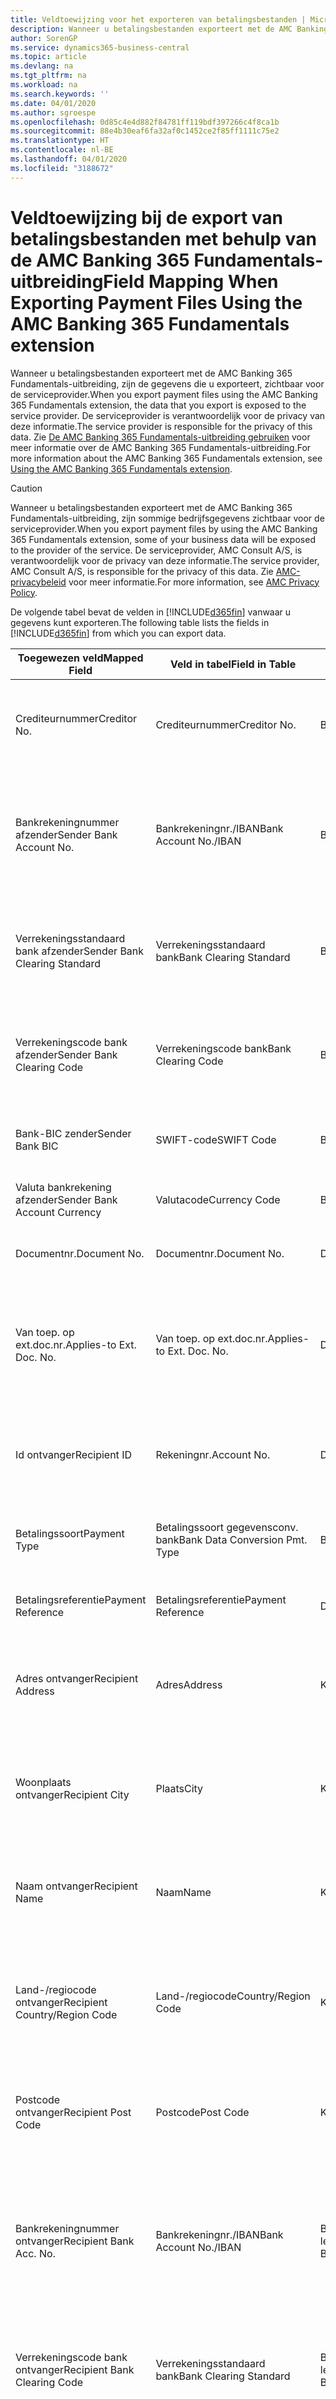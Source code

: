 ```yaml
---
title: Veldtoewijzing voor het exporteren van betalingsbestanden | Microsoft Docs
description: Wanneer u betalingsbestanden exporteert met de AMC Banking 365 Fundamentals-uitbreiding, zijn de gegevens die u exporteert, zichtbaar voor de serviceprovider.
author: SorenGP
ms.service: dynamics365-business-central
ms.topic: article
ms.devlang: na
ms.tgt_pltfrm: na
ms.workload: na
ms.search.keywords: ''
ms.date: 04/01/2020
ms.author: sgroespe
ms.openlocfilehash: 0d85c4e4d882f84781ff119bdf397266c4f8ca1b
ms.sourcegitcommit: 88e4b30eaf6fa32af0c1452ce2f85ff1111c75e2
ms.translationtype: HT
ms.contentlocale: nl-BE
ms.lasthandoff: 04/01/2020
ms.locfileid: "3188672"
---
```

# <a name="field-mapping-when-exporting-payment-files-using-the-amc-banking-365-fundamentals-extension"></a><span data-ttu-id="6de73-103">Veldtoewijzing bij de export van betalingsbestanden met behulp van de AMC Banking 365 Fundamentals-uitbreiding</span><span class="sxs-lookup"><span data-stu-id="6de73-103">Field Mapping When Exporting Payment Files Using the AMC Banking 365 Fundamentals extension</span></span>
<span data-ttu-id="6de73-104">Wanneer u betalingsbestanden exporteert met de AMC Banking 365 Fundamentals-uitbreiding, zijn de gegevens die u exporteert, zichtbaar voor de serviceprovider.</span><span class="sxs-lookup"><span data-stu-id="6de73-104">When you export payment files using the AMC Banking 365 Fundamentals extension, the data that you export is exposed to the service provider.</span></span> <span data-ttu-id="6de73-105">De serviceprovider is verantwoordelijk voor de privacy van deze informatie.</span><span class="sxs-lookup"><span data-stu-id="6de73-105">The service provider is responsible for the privacy of this data.</span></span> <span data-ttu-id="6de73-106">Zie [De AMC Banking 365 Fundamentals-uitbreiding gebruiken](ui-extensions-amc-banking.md) voor meer informatie over de AMC Banking 365 Fundamentals-uitbreiding.</span><span class="sxs-lookup"><span data-stu-id="6de73-106">For more information about the AMC Banking 365 Fundamentals extension, see [Using the AMC Banking 365 Fundamentals extension](ui-extensions-amc-banking.md).</span></span>  

> [!CAUTION]  
>  <span data-ttu-id="6de73-107">Wanneer u betalingsbestanden exporteert met de AMC Banking 365 Fundamentals-uitbreiding, zijn sommige bedrijfsgegevens zichtbaar voor de serviceprovider.</span><span class="sxs-lookup"><span data-stu-id="6de73-107">When you export payment files by using the AMC Banking 365 Fundamentals extension, some of your business data will be exposed to the provider of the service.</span></span> <span data-ttu-id="6de73-108">De serviceprovider, AMC Consult A/S, is verantwoordelijk voor de privacy van deze informatie.</span><span class="sxs-lookup"><span data-stu-id="6de73-108">The service provider, AMC Consult A/S, is responsible for the privacy of this data.</span></span> <span data-ttu-id="6de73-109">Zie [AMC-privacybeleid](https://go.microsoft.com/fwlink/?LinkId=510158) voor meer informatie.</span><span class="sxs-lookup"><span data-stu-id="6de73-109">For more information, see [AMC Privacy Policy](https://go.microsoft.com/fwlink/?LinkId=510158).</span></span>  

<span data-ttu-id="6de73-110">De volgende tabel bevat de velden in [!INCLUDE[d365fin](includes/d365fin_md.md)] vanwaar u gegevens kunt exporteren.</span><span class="sxs-lookup"><span data-stu-id="6de73-110">The following table lists the fields in [!INCLUDE[d365fin](includes/d365fin_md.md)] from which you can export data.</span></span>  

|<span data-ttu-id="6de73-111">Toegewezen veld</span><span class="sxs-lookup"><span data-stu-id="6de73-111">Mapped Field</span></span>|<span data-ttu-id="6de73-112">Veld in tabel</span><span class="sxs-lookup"><span data-stu-id="6de73-112">Field in Table</span></span>|<span data-ttu-id="6de73-113">Tafel</span><span class="sxs-lookup"><span data-stu-id="6de73-113">Table</span></span>|<span data-ttu-id="6de73-114">Omschrijving</span><span class="sxs-lookup"><span data-stu-id="6de73-114">Description</span></span>|  
|------------------|--------------------|-----------|---------------------------------------|  
|<span data-ttu-id="6de73-115">Crediteurnummer</span><span class="sxs-lookup"><span data-stu-id="6de73-115">Creditor No.</span></span>|<span data-ttu-id="6de73-116">Crediteurnummer</span><span class="sxs-lookup"><span data-stu-id="6de73-116">Creditor No.</span></span>|<span data-ttu-id="6de73-117">Bankrekening</span><span class="sxs-lookup"><span data-stu-id="6de73-117">Bank Account</span></span>|<span data-ttu-id="6de73-118">De identificatie die door uw bank aan uw bedrijf is toegewezen om betalingen te innen</span><span class="sxs-lookup"><span data-stu-id="6de73-118">The identifier assigned to your company by your bank to collect payments</span></span>|  
|<span data-ttu-id="6de73-119">Bankrekeningnummer afzender</span><span class="sxs-lookup"><span data-stu-id="6de73-119">Sender Bank Account No.</span></span>|<span data-ttu-id="6de73-120">Bankrekeningnr./IBAN</span><span class="sxs-lookup"><span data-stu-id="6de73-120">Bank Account No./IBAN</span></span>|<span data-ttu-id="6de73-121">Bankrekening</span><span class="sxs-lookup"><span data-stu-id="6de73-121">Bank Account</span></span>|<span data-ttu-id="6de73-122">Het bankrekeningnummer van uw bedrijf (IBAN of ander) dat is opgegeven op de bankrekeningkaart</span><span class="sxs-lookup"><span data-stu-id="6de73-122">Your company's bank account number (IBAN or other) that is specified on the bank account card</span></span>|  
|<span data-ttu-id="6de73-123">Verrekeningsstandaard bank afzender</span><span class="sxs-lookup"><span data-stu-id="6de73-123">Sender Bank Clearing Standard</span></span>|<span data-ttu-id="6de73-124">Verrekeningsstandaard bank</span><span class="sxs-lookup"><span data-stu-id="6de73-124">Bank Clearing Standard</span></span>|<span data-ttu-id="6de73-125">Bankrekening</span><span class="sxs-lookup"><span data-stu-id="6de73-125">Bank Account</span></span>|<span data-ttu-id="6de73-126">Het nationale banknamenregister dat voor de bankrekening van de afzender wordt gebruikt</span><span class="sxs-lookup"><span data-stu-id="6de73-126">The national bank names register used for the sender bank account</span></span>|  
|<span data-ttu-id="6de73-127">Verrekeningscode bank afzender</span><span class="sxs-lookup"><span data-stu-id="6de73-127">Sender Bank Clearing Code</span></span>|<span data-ttu-id="6de73-128">Verrekeningscode bank</span><span class="sxs-lookup"><span data-stu-id="6de73-128">Bank Clearing Code</span></span>|<span data-ttu-id="6de73-129">Bankrekening</span><span class="sxs-lookup"><span data-stu-id="6de73-129">Bank Account</span></span>|<span data-ttu-id="6de73-130">De identificatie van de bankrekening van de afzender met betrekking tot het gebruikte banknamenregister</span><span class="sxs-lookup"><span data-stu-id="6de73-130">The identifier of the sender's bank in relation to the bank names register used</span></span>|  
|<span data-ttu-id="6de73-131">Bank-BIC zender</span><span class="sxs-lookup"><span data-stu-id="6de73-131">Sender Bank BIC</span></span>|<span data-ttu-id="6de73-132">SWIFT-code</span><span class="sxs-lookup"><span data-stu-id="6de73-132">SWIFT Code</span></span>|<span data-ttu-id="6de73-133">Bankrekening</span><span class="sxs-lookup"><span data-stu-id="6de73-133">Bank Account</span></span>|<span data-ttu-id="6de73-134">De SWIFT-identificatie van de bankrekening van de afzender</span><span class="sxs-lookup"><span data-stu-id="6de73-134">The SWIFT identifier of the sender bank account</span></span>|  
|<span data-ttu-id="6de73-135">Valuta bankrekening afzender</span><span class="sxs-lookup"><span data-stu-id="6de73-135">Sender Bank Account Currency</span></span>|<span data-ttu-id="6de73-136">Valutacode</span><span class="sxs-lookup"><span data-stu-id="6de73-136">Currency Code</span></span>|<span data-ttu-id="6de73-137">Bankrekening</span><span class="sxs-lookup"><span data-stu-id="6de73-137">Bank Account</span></span>|<span data-ttu-id="6de73-138">Valutacode van de bankrekening afzender</span><span class="sxs-lookup"><span data-stu-id="6de73-138">The sender bank account Currency Code</span></span>|  
|<span data-ttu-id="6de73-139">Documentnr.</span><span class="sxs-lookup"><span data-stu-id="6de73-139">Document No.</span></span>|<span data-ttu-id="6de73-140">Documentnr.</span><span class="sxs-lookup"><span data-stu-id="6de73-140">Document No.</span></span>|<span data-ttu-id="6de73-141">Dagboekregel</span><span class="sxs-lookup"><span data-stu-id="6de73-141">General Journal Line</span></span>|<span data-ttu-id="6de73-142">Het documentnummer van de betalingsregel</span><span class="sxs-lookup"><span data-stu-id="6de73-142">The document number of the payment line</span></span>|  
|<span data-ttu-id="6de73-143">Van toep. op ext.doc.nr.</span><span class="sxs-lookup"><span data-stu-id="6de73-143">Applies-to Ext. Doc. No.</span></span>|<span data-ttu-id="6de73-144">Van toep. op ext.doc.nr.</span><span class="sxs-lookup"><span data-stu-id="6de73-144">Applies-to Ext. Doc. No.</span></span>|<span data-ttu-id="6de73-145">Dagboekregel</span><span class="sxs-lookup"><span data-stu-id="6de73-145">General Journal Line</span></span>|<span data-ttu-id="6de73-146">Het externe documentnummer van de factuur of creditnota waarmee de betalingsregel wordt vereffend</span><span class="sxs-lookup"><span data-stu-id="6de73-146">The external document number of the invoice or credit memo that the payment line is applied to</span></span>|  
|<span data-ttu-id="6de73-147">Id ontvanger</span><span class="sxs-lookup"><span data-stu-id="6de73-147">Recipient ID</span></span>|<span data-ttu-id="6de73-148">Rekeningnr.</span><span class="sxs-lookup"><span data-stu-id="6de73-148">Account No.</span></span>|<span data-ttu-id="6de73-149">Dagboekregel</span><span class="sxs-lookup"><span data-stu-id="6de73-149">General Journal Line</span></span>|<span data-ttu-id="6de73-150">Het klant- of leveranciersnummer dat wordt opgegeven op de betalingsregel</span><span class="sxs-lookup"><span data-stu-id="6de73-150">The customer or vendor number that is specified on the payment line</span></span>|  
|<span data-ttu-id="6de73-151">Betalingssoort</span><span class="sxs-lookup"><span data-stu-id="6de73-151">Payment Type</span></span>|<span data-ttu-id="6de73-152">Betalingssoort gegevensconv. bank</span><span class="sxs-lookup"><span data-stu-id="6de73-152">Bank Data Conversion Pmt. Type</span></span>|<span data-ttu-id="6de73-153">Betalingswijze</span><span class="sxs-lookup"><span data-stu-id="6de73-153">Payment Method</span></span>|<span data-ttu-id="6de73-154">Het soort bankoverboeking, bijvoorbeeld binnenlands of internationaal</span><span class="sxs-lookup"><span data-stu-id="6de73-154">The type of bank transfer, such as domestic or international</span></span>|  
|<span data-ttu-id="6de73-155">Betalingsreferentie</span><span class="sxs-lookup"><span data-stu-id="6de73-155">Payment Reference</span></span>|<span data-ttu-id="6de73-156">Betalingsreferentie</span><span class="sxs-lookup"><span data-stu-id="6de73-156">Payment Reference</span></span>|<span data-ttu-id="6de73-157">Dagboekregel</span><span class="sxs-lookup"><span data-stu-id="6de73-157">General Journal Line</span></span>|<span data-ttu-id="6de73-158">De betalingsverwijzing van de betalingsregel</span><span class="sxs-lookup"><span data-stu-id="6de73-158">The payment reference of the payment line</span></span>|  
|<span data-ttu-id="6de73-159">Adres ontvanger</span><span class="sxs-lookup"><span data-stu-id="6de73-159">Recipient Address</span></span>|<span data-ttu-id="6de73-160">Adres</span><span class="sxs-lookup"><span data-stu-id="6de73-160">Address</span></span>|<span data-ttu-id="6de73-161">Klant/Leverancier</span><span class="sxs-lookup"><span data-stu-id="6de73-161">Customer/Vendor</span></span>|<span data-ttu-id="6de73-162">Het adres van de ontvanger die wordt opgegeven op de klanten- of leverancierskaart</span><span class="sxs-lookup"><span data-stu-id="6de73-162">The recipient address that is specified on the customer or vendor card</span></span>|  
|<span data-ttu-id="6de73-163">Woonplaats ontvanger</span><span class="sxs-lookup"><span data-stu-id="6de73-163">Recipient City</span></span>|<span data-ttu-id="6de73-164">Plaats</span><span class="sxs-lookup"><span data-stu-id="6de73-164">City</span></span>|<span data-ttu-id="6de73-165">Klant/Leverancier</span><span class="sxs-lookup"><span data-stu-id="6de73-165">Customer/Vendor</span></span>|<span data-ttu-id="6de73-166">De woonplaats van de ontvanger die wordt opgegeven op de klanten- of leverancierskaart</span><span class="sxs-lookup"><span data-stu-id="6de73-166">The recipient city that is specified on the customer or vendor card</span></span>|  
|<span data-ttu-id="6de73-167">Naam ontvanger</span><span class="sxs-lookup"><span data-stu-id="6de73-167">Recipient Name</span></span>|<span data-ttu-id="6de73-168">Naam</span><span class="sxs-lookup"><span data-stu-id="6de73-168">Name</span></span>|<span data-ttu-id="6de73-169">Klant/Leverancier</span><span class="sxs-lookup"><span data-stu-id="6de73-169">Customer/Vendor</span></span>|<span data-ttu-id="6de73-170">De naam van de ontvanger die wordt opgegeven op de klanten- of leverancierskaart</span><span class="sxs-lookup"><span data-stu-id="6de73-170">The recipient name that is specified on the customer or vendor card</span></span>|  
|<span data-ttu-id="6de73-171">Land-/regiocode ontvanger</span><span class="sxs-lookup"><span data-stu-id="6de73-171">Recipient Country/Region Code</span></span>|<span data-ttu-id="6de73-172">Land-/regiocode</span><span class="sxs-lookup"><span data-stu-id="6de73-172">Country/Region Code</span></span>|<span data-ttu-id="6de73-173">Klant/Leverancier</span><span class="sxs-lookup"><span data-stu-id="6de73-173">Customer/Vendor</span></span>|<span data-ttu-id="6de73-174">De land-/regiocode van de ontvanger die wordt opgegeven op de klanten- of leverancierskaart</span><span class="sxs-lookup"><span data-stu-id="6de73-174">The recipient country/region code that is specified on the customer or vendor card</span></span>|  
|<span data-ttu-id="6de73-175">Postcode ontvanger</span><span class="sxs-lookup"><span data-stu-id="6de73-175">Recipient Post Code</span></span>|<span data-ttu-id="6de73-176">Postcode</span><span class="sxs-lookup"><span data-stu-id="6de73-176">Post Code</span></span>|<span data-ttu-id="6de73-177">Klant/Leverancier</span><span class="sxs-lookup"><span data-stu-id="6de73-177">Customer/Vendor</span></span>|<span data-ttu-id="6de73-178">De postcode van de ontvanger die wordt opgegeven op de klanten- of leverancierskaart</span><span class="sxs-lookup"><span data-stu-id="6de73-178">The recipient post code that is specified on the customer or vendor card</span></span>|  
|<span data-ttu-id="6de73-179">Bankrekeningnummer ontvanger</span><span class="sxs-lookup"><span data-stu-id="6de73-179">Recipient Bank Acc. No.</span></span>|<span data-ttu-id="6de73-180">Bankrekeningnr./IBAN</span><span class="sxs-lookup"><span data-stu-id="6de73-180">Bank Account No./IBAN</span></span>|<span data-ttu-id="6de73-181">Bankrekening klant/Bankrekening leverancier</span><span class="sxs-lookup"><span data-stu-id="6de73-181">Customer Bank Account/Vendor Bank Account</span></span>|<span data-ttu-id="6de73-182">Het nummer van de bankrekening (IBAN of ander) van de ontvanger dat is opgegeven op de bankrekeningkaart van de klant of leverancier</span><span class="sxs-lookup"><span data-stu-id="6de73-182">The recipient bank account number (IBAN or other) that is specified on the customer or vendor bank account card</span></span>|  
|<span data-ttu-id="6de73-183">Verrekeningscode bank ontvanger</span><span class="sxs-lookup"><span data-stu-id="6de73-183">Recipient Bank Clearing Code</span></span>|<span data-ttu-id="6de73-184">Verrekeningsstandaard bank</span><span class="sxs-lookup"><span data-stu-id="6de73-184">Bank Clearing Standard</span></span>|<span data-ttu-id="6de73-185">Bankrekening klant/Bankrekening leverancier</span><span class="sxs-lookup"><span data-stu-id="6de73-185">Customer Bank Account/Vendor Bank Account</span></span>|<span data-ttu-id="6de73-186">Het nationale banknamenregister dat voor de bankrekening van de ontvanger wordt gebruikt</span><span class="sxs-lookup"><span data-stu-id="6de73-186">The national bank names register used for the recipient bank account</span></span>|  
|<span data-ttu-id="6de73-187">Verrekeningsstand. bank ontvanger</span><span class="sxs-lookup"><span data-stu-id="6de73-187">Recipient Bank Clearing Std.</span></span>|<span data-ttu-id="6de73-188">Verrekeningscode bank</span><span class="sxs-lookup"><span data-stu-id="6de73-188">Bank Clearing Code</span></span>|<span data-ttu-id="6de73-189">Bankrekening klant/Bankrekening leverancier</span><span class="sxs-lookup"><span data-stu-id="6de73-189">Customer Bank Account/Vendor Bank Account</span></span>|<span data-ttu-id="6de73-190">De identificatie van de bankrekening van de ontvanger met betrekking tot het banknamenregister dat wordt gebruikt</span><span class="sxs-lookup"><span data-stu-id="6de73-190">The identifier of the recipient bank account in relation to the bank names register that is used</span></span>|  
|<span data-ttu-id="6de73-191">E-mailadres ontvanger</span><span class="sxs-lookup"><span data-stu-id="6de73-191">Recipient Email Address</span></span>|<span data-ttu-id="6de73-192">E-mail</span><span class="sxs-lookup"><span data-stu-id="6de73-192">E-Mail</span></span>|<span data-ttu-id="6de73-193">Klant/Leverancier</span><span class="sxs-lookup"><span data-stu-id="6de73-193">Customer/Vendor</span></span>|<span data-ttu-id="6de73-194">Het e-mailadres van de ontvanger</span><span class="sxs-lookup"><span data-stu-id="6de73-194">The email address of the recipient</span></span>|  
|<span data-ttu-id="6de73-195">Bericht aan ontvanger 1</span><span class="sxs-lookup"><span data-stu-id="6de73-195">Message To Recipient 1</span></span>|<span data-ttu-id="6de73-196">Bericht aan ontvanger</span><span class="sxs-lookup"><span data-stu-id="6de73-196">Message to Recipient</span></span>|<span data-ttu-id="6de73-197">Dagboekregel</span><span class="sxs-lookup"><span data-stu-id="6de73-197">General Journal Line</span></span>|<span data-ttu-id="6de73-198">Het bericht aan de ontvanger die is opgegeven op de betalingsregel</span><span class="sxs-lookup"><span data-stu-id="6de73-198">The message to recipient that is specified on the payment line</span></span>|  
|<span data-ttu-id="6de73-199">Bedrag</span><span class="sxs-lookup"><span data-stu-id="6de73-199">Amount</span></span>|<span data-ttu-id="6de73-200">Bedrag</span><span class="sxs-lookup"><span data-stu-id="6de73-200">Amount</span></span>|<span data-ttu-id="6de73-201">Dagboekregel</span><span class="sxs-lookup"><span data-stu-id="6de73-201">General Journal Line</span></span>|<span data-ttu-id="6de73-202">Het bedrag op de betalingsregel</span><span class="sxs-lookup"><span data-stu-id="6de73-202">The amount on the payment line</span></span>|  
|<span data-ttu-id="6de73-203">Valutacode</span><span class="sxs-lookup"><span data-stu-id="6de73-203">Currency Code</span></span>|<span data-ttu-id="6de73-204">Valutacode</span><span class="sxs-lookup"><span data-stu-id="6de73-204">Currency Code</span></span>|<span data-ttu-id="6de73-205">Dagboekregel</span><span class="sxs-lookup"><span data-stu-id="6de73-205">General Journal Line</span></span>|<span data-ttu-id="6de73-206">De valutacode op de betalingsregel</span><span class="sxs-lookup"><span data-stu-id="6de73-206">The currency code on the payment line</span></span>|  
|<span data-ttu-id="6de73-207">Overdrachtsdatum</span><span class="sxs-lookup"><span data-stu-id="6de73-207">Transfer Date</span></span>|<span data-ttu-id="6de73-208">Boekingsdatum</span><span class="sxs-lookup"><span data-stu-id="6de73-208">Posting Date</span></span>|<span data-ttu-id="6de73-209">Dagboekregel</span><span class="sxs-lookup"><span data-stu-id="6de73-209">General Journal Line</span></span>|<span data-ttu-id="6de73-210">De boekingsdatum van de betalingsregel</span><span class="sxs-lookup"><span data-stu-id="6de73-210">The posting date of the payment line</span></span>|  
|<span data-ttu-id="6de73-211">Factuurbedrag</span><span class="sxs-lookup"><span data-stu-id="6de73-211">Invoice Amount</span></span>|<span data-ttu-id="6de73-212">Oorspronkelijk bedrag</span><span class="sxs-lookup"><span data-stu-id="6de73-212">Original Amount</span></span>|<span data-ttu-id="6de73-213">Klantenpost/Leverancierspost</span><span class="sxs-lookup"><span data-stu-id="6de73-213">Customer/Vendor Ledger Entry</span></span>|<span data-ttu-id="6de73-214">Het bedrag op de post waarmee de betaling wordt vereffend</span><span class="sxs-lookup"><span data-stu-id="6de73-214">The amount on the entry that the payment is applied to</span></span>|  
|<span data-ttu-id="6de73-215">Factuurdatum</span><span class="sxs-lookup"><span data-stu-id="6de73-215">Invoice Date</span></span>|<span data-ttu-id="6de73-216">Documentdatum</span><span class="sxs-lookup"><span data-stu-id="6de73-216">Document Date</span></span>|<span data-ttu-id="6de73-217">Klantenpost/Leverancierspost</span><span class="sxs-lookup"><span data-stu-id="6de73-217">Customer/Vendor Ledger Entry</span></span>|<span data-ttu-id="6de73-218">De factuurdatum op de post waarmee de betaling wordt vereffend</span><span class="sxs-lookup"><span data-stu-id="6de73-218">The invoice date on the entry that the payment is applied to</span></span>|  
|<span data-ttu-id="6de73-219">Adres bank ontvanger</span><span class="sxs-lookup"><span data-stu-id="6de73-219">Recipient Bank Address</span></span>|<span data-ttu-id="6de73-220">Adres</span><span class="sxs-lookup"><span data-stu-id="6de73-220">Address</span></span>|<span data-ttu-id="6de73-221">Bankrekening klant/Bankrekening leverancier</span><span class="sxs-lookup"><span data-stu-id="6de73-221">Customer Bank Account/Vendor Bank Account</span></span>|<span data-ttu-id="6de73-222">Het adres van de bankrekening van de ontvanger dat is opgegeven op de bankrekeningkaart van de klant of leverancier</span><span class="sxs-lookup"><span data-stu-id="6de73-222">The recipient bank account address that is specified on the customer or vendor bank account card</span></span>|  
|<span data-ttu-id="6de73-223">Het adres van de bankrekening van de ontvanger dat is opgegeven op de bankrekeningkaart van de klant of leverancier</span><span class="sxs-lookup"><span data-stu-id="6de73-223">The recipient bank account address that is specified on the customer or vendor bank account card</span></span>|<span data-ttu-id="6de73-224">Plaats</span><span class="sxs-lookup"><span data-stu-id="6de73-224">City</span></span>|<span data-ttu-id="6de73-225">Bankrekening klant/Bankrekening leverancier</span><span class="sxs-lookup"><span data-stu-id="6de73-225">Customer Bank Account/Vendor Bank Account</span></span>|<span data-ttu-id="6de73-226">De plaats van de bankrekening van de ontvanger die is opgegeven op de bankrekeningkaart van de klant of leverancier</span><span class="sxs-lookup"><span data-stu-id="6de73-226">The recipient bank account city that is specified on the customer or vendor bank account card</span></span>|  
|<span data-ttu-id="6de73-227">Banknaam ontvanger</span><span class="sxs-lookup"><span data-stu-id="6de73-227">Recipient Bank Name</span></span>|<span data-ttu-id="6de73-228">Naam</span><span class="sxs-lookup"><span data-stu-id="6de73-228">Name</span></span>|<span data-ttu-id="6de73-229">Bankrekening klant/Bankrekening leverancier</span><span class="sxs-lookup"><span data-stu-id="6de73-229">Customer Bank Account/Vendor Bank Account</span></span>|<span data-ttu-id="6de73-230">De naam van de bankrekening van de ontvanger die is opgegeven op de bankrekeningkaart van de klant of leverancier</span><span class="sxs-lookup"><span data-stu-id="6de73-230">The recipient bank account name that is specified on the customer or vendor bank account card</span></span>|  
|<span data-ttu-id="6de73-231">Land/regio bank ontvanger</span><span class="sxs-lookup"><span data-stu-id="6de73-231">Recipient Bank Country/Region</span></span>|<span data-ttu-id="6de73-232">Land-/regiocode</span><span class="sxs-lookup"><span data-stu-id="6de73-232">Country/Region Code</span></span>|<span data-ttu-id="6de73-233">Bankrekening klant/Bankrekening leverancier</span><span class="sxs-lookup"><span data-stu-id="6de73-233">Customer Bank Account/Vendor Bank Account</span></span>|<span data-ttu-id="6de73-234">Het land/de regio van bankrekening van de ontvanger dat/die is opgegeven op de bankrekeningkaart van de klant of leverancier</span><span class="sxs-lookup"><span data-stu-id="6de73-234">The recipient bank account country/region that is specified on the customer or vendor bank account card</span></span>|  
|<span data-ttu-id="6de73-235">Postcode bank ontvanger</span><span class="sxs-lookup"><span data-stu-id="6de73-235">Recipient Bank Post Code</span></span>|<span data-ttu-id="6de73-236">Postcode</span><span class="sxs-lookup"><span data-stu-id="6de73-236">Post Code</span></span>|<span data-ttu-id="6de73-237">Bankrekening klant/Bankrekening leverancier</span><span class="sxs-lookup"><span data-stu-id="6de73-237">Customer Bank Account/Vendor Bank Account</span></span>|<span data-ttu-id="6de73-238">De postcode van de bankrekening van de ontvanger die is opgegeven op de bankrekeningkaart van de klant of leverancier</span><span class="sxs-lookup"><span data-stu-id="6de73-238">The recipient bank account post code that is specified on the customer or vendor bank account card</span></span>|  
|<span data-ttu-id="6de73-239">Adres bank afzender</span><span class="sxs-lookup"><span data-stu-id="6de73-239">Sender Bank Address</span></span>|<span data-ttu-id="6de73-240">Adres</span><span class="sxs-lookup"><span data-stu-id="6de73-240">Address</span></span>|<span data-ttu-id="6de73-241">Bankrekening</span><span class="sxs-lookup"><span data-stu-id="6de73-241">Bank Account</span></span>|<span data-ttu-id="6de73-242">Het adres van de bankrekening van de afzender dat is opgegeven op de bankrekeningkaart</span><span class="sxs-lookup"><span data-stu-id="6de73-242">The sender bank account address that is specified on the bank account card</span></span>|  
|<span data-ttu-id="6de73-243">Plaats bank afzender</span><span class="sxs-lookup"><span data-stu-id="6de73-243">Sender Bank City</span></span>|<span data-ttu-id="6de73-244">Plaats</span><span class="sxs-lookup"><span data-stu-id="6de73-244">City</span></span>|<span data-ttu-id="6de73-245">Bankrekening</span><span class="sxs-lookup"><span data-stu-id="6de73-245">Bank Account</span></span>|<span data-ttu-id="6de73-246">De plaats van de bankrekening van de afzender die is opgegeven op de bankrekeningkaart</span><span class="sxs-lookup"><span data-stu-id="6de73-246">The sender bank account city that is specified on the bank account card</span></span>|  
|<span data-ttu-id="6de73-247">Banknaam afzender</span><span class="sxs-lookup"><span data-stu-id="6de73-247">Sender Bank Name</span></span>|<span data-ttu-id="6de73-248">Naam</span><span class="sxs-lookup"><span data-stu-id="6de73-248">Name</span></span>|<span data-ttu-id="6de73-249">Bankrekening</span><span class="sxs-lookup"><span data-stu-id="6de73-249">Bank Account</span></span>|<span data-ttu-id="6de73-250">De naam van de bankrekening van de afzender die is opgegeven op de bankrekeningkaart</span><span class="sxs-lookup"><span data-stu-id="6de73-250">The sender bank account name that is specified on the bank account card</span></span>|  
|<span data-ttu-id="6de73-251">Land/regiocode bank afzender</span><span class="sxs-lookup"><span data-stu-id="6de73-251">Sender Bank Country/Region</span></span>|<span data-ttu-id="6de73-252">Land-/regiocode</span><span class="sxs-lookup"><span data-stu-id="6de73-252">Country/Region Code</span></span>|<span data-ttu-id="6de73-253">Bankrekening</span><span class="sxs-lookup"><span data-stu-id="6de73-253">Bank Account</span></span>|<span data-ttu-id="6de73-254">Het land/de regio van de bankrekening van de afzender dat/die is opgegeven op de bankrekeningkaart</span><span class="sxs-lookup"><span data-stu-id="6de73-254">The sender bank account country/region that is specified on the bank account card</span></span>|  
|<span data-ttu-id="6de73-255">Postcode bank afzender</span><span class="sxs-lookup"><span data-stu-id="6de73-255">Sender Bank Post Code</span></span>|<span data-ttu-id="6de73-256">Postcode</span><span class="sxs-lookup"><span data-stu-id="6de73-256">Post Code</span></span>|<span data-ttu-id="6de73-257">Bankrekening</span><span class="sxs-lookup"><span data-stu-id="6de73-257">Bank Account</span></span>|<span data-ttu-id="6de73-258">De postcode van de bankrekening van de afzender die is opgegeven op de bankrekeningkaart</span><span class="sxs-lookup"><span data-stu-id="6de73-258">The sender bank account post code that is specified on the bank account card</span></span>|  
|<span data-ttu-id="6de73-259">Algemeen dagboeksjabloon</span><span class="sxs-lookup"><span data-stu-id="6de73-259">General Journal Template</span></span>|<span data-ttu-id="6de73-260">Dagboeksjabloon</span><span class="sxs-lookup"><span data-stu-id="6de73-260">Journal Template Name</span></span>|<span data-ttu-id="6de73-261">Dagboekregel</span><span class="sxs-lookup"><span data-stu-id="6de73-261">General Journal Line</span></span>|<span data-ttu-id="6de73-262">De dagboeksjabloon die wordt gebruikt voor de betalingsregel</span><span class="sxs-lookup"><span data-stu-id="6de73-262">The general journal template that is used for the payment line</span></span>|  
|<span data-ttu-id="6de73-263">Batchnaam financieel dagboek</span><span class="sxs-lookup"><span data-stu-id="6de73-263">General Journal Batch Name</span></span>|<span data-ttu-id="6de73-264">Dagboekbatch</span><span class="sxs-lookup"><span data-stu-id="6de73-264">Journal Batch Name</span></span>|<span data-ttu-id="6de73-265">Dagboekregel</span><span class="sxs-lookup"><span data-stu-id="6de73-265">General Journal Line</span></span>|<span data-ttu-id="6de73-266">De dagboekbatchnaam die wordt gebruikt voor de betalingsregel</span><span class="sxs-lookup"><span data-stu-id="6de73-266">The general journal batch name that is used for the payment line</span></span>|  
|<span data-ttu-id="6de73-267">Banknaam afzender - Gegevensconv.</span><span class="sxs-lookup"><span data-stu-id="6de73-267">Sender Bank Name - Data Conv.</span></span>|<span data-ttu-id="6de73-268">Banknaam - Gegevensconversie</span><span class="sxs-lookup"><span data-stu-id="6de73-268">Bank Name – Data Conv.</span></span>|<span data-ttu-id="6de73-269">Bankrekening</span><span class="sxs-lookup"><span data-stu-id="6de73-269">Bank Account</span></span>|<span data-ttu-id="6de73-270">De naam van de bankrekening van de afzender die is aangevraagd door de AMC Banking 365 Fundamentals-uitbreiding en die wordt vermeld op de bankpas</span><span class="sxs-lookup"><span data-stu-id="6de73-270">The sender bank account name that is requested by the AMC Banking 365 Fundamentals extension and specified on the bank account card</span></span>|  

## <a name="see-also"></a><span data-ttu-id="6de73-271">Zie ook</span><span class="sxs-lookup"><span data-stu-id="6de73-271">See Also</span></span>  
[<span data-ttu-id="6de73-272">Gegevensuitwisseling instellen</span><span class="sxs-lookup"><span data-stu-id="6de73-272">Setting Up Data Exchange</span></span>](across-set-up-data-exchange.md)  
<span data-ttu-id="6de73-273">[Gegevens elektronisch uitwisselen](across-data-exchange.md)
[De AMC Banking 365 Fundamentals-uitbreiding gebruiken](ui-extensions-amc-banking.md) </span><span class="sxs-lookup"><span data-stu-id="6de73-273">[Exchanging Data Electronically](across-data-exchange.md)
[Using the AMC Banking 365 Fundamentals extension](ui-extensions-amc-banking.md) </span></span>  
[<span data-ttu-id="6de73-274">Betalingen doen met de AMC Banking 365 Fundamentals-extensie of SEPA-kredietoverdracht</span><span class="sxs-lookup"><span data-stu-id="6de73-274">Make Payments with AMC Banking 365 Fundamentals extension or SEPA Credit Transfer</span></span>](finance-make-payments-with-bank-data-conversion-service-or-sepa-credit-transfer.md)   
